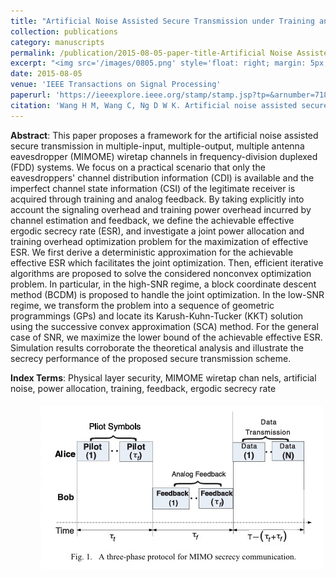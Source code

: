 ```yaml
---
title: "Artificial Noise Assisted Secure Transmission under Training and Feedback"
collection: publications
category: manuscripts
permalink: /publication/2015-08-05-paper-title-Artificial Noise Assisted Secure Transmission under Training and Feedback
excerpt: "<img src='/images/0805.png' style='float: right; margin: 5px;' width='300px'>This paper proposes a framework for artificial noise-assisted secure transmission in MIMOME channels under training and feedback, optimizing power allocation and training overhead to maximize effective ergodic secrecy rate."
date: 2015-08-05
venue: 'IEEE Transactions on Signal Processing'
paperurl: 'https://ieeexplore.ieee.org/stamp/stamp.jsp?tp=&arnumber=7180389'
citation: 'Wang H M, Wang C, Ng D W K. Artificial noise assisted secure transmission under training and feedback[J]. IEEE transactions on signal processing, 2015, 63(23): 6285-6298.'
---
```




**Abstract**: This paper proposes a framework for the artificial noise assisted secure transmission in multiple-input, multiple-output, multiple antenna eavesdropper (MIMOME) wiretap channels in frequency-division duplexed (FDD) systems. We focus on a practical scenario that only the eavesdroppers' channel distribution information (CDI) is available and the imperfect channel state information (CSI) of the legitimate receiver is acquired through training and analog feedback. By taking explicitly into account the signaling overhead and training power overhead incurred by channel estimation and feedback, we define the achievable effective ergodic secrecy rate (ESR), and investigate a joint power allocation and training overhead optimization problem for the maximization of effective ESR. We first derive a deterministic approximation for the achievable effective ESR which facilitates the joint optimization. Then, efficient iterative algorithms are proposed to solve the considered nonconvex optimization problem. In particular, in the high-SNR regime, a block coordinate descent method (BCDM) is proposed to handle the joint optimization. In the low-SNR regime, we transform the problem into a sequence of geometric programmings (GPs) and locate its Karush-Kuhn-Tucker (KKT) solution using the successive convex approximation (SCA) method. For the general case of SNR, we maximize the lower bound of the achievable effective ESR. Simulation results corroborate the theoretical analysis and illustrate the secrecy performance of the proposed secure transmission scheme.


**Index Terms**: Physical layer security, MIMOME wiretap chan nels, artificial noise, power allocation, training, feedback, ergodic secrecy rate


<img src='/images/0805.png' style='float: right; margin: 5px;'>
